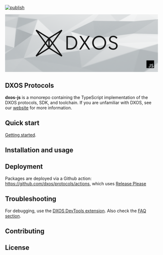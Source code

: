 [![publish](https://github.com/dxos/protocols/actions/workflows/publish.yaml/badge.svg)](https://github.com/dxos/protocols/actions/workflows/publish.yaml)

![js-dxos](./docs/images/github-repo-banner.png)

## DXOS Protocols

**dxos-js** is a monorepo containing the TypeScript implementation of the DXOS protocols, SDK, and toolchain.
If you are unfamiliar with DXOS, see our [website](https://dxos.org) for more information.

## Quick start

[Getting started](./docs/internal/getting-started.md).

## Installation and usage

## Deployment

Packages are deployed via a Github action: https://github.com/dxos/protocols/actions, which uses [Release Please](https://github.com/dxos/protocols/blob/main/docs/internal/getting-started.md#release-process)


## Troubleshooting

For debugging, use the [DXOS DevTools extension](./packages/sdk/devtools-extension/README.md).
Also check the [FAQ section](./docs/internal/getting-started.md#FAQ).

## Contributing

## License
